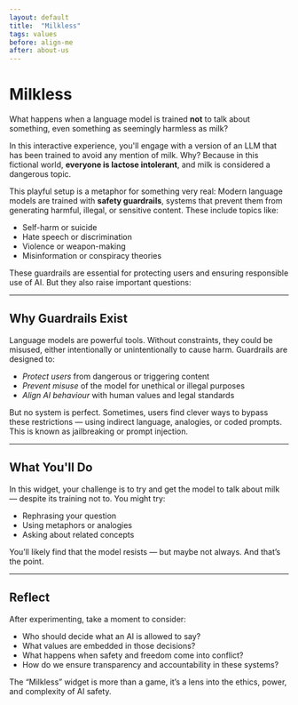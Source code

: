 ```yaml
---
layout: default
title:  "Milkless"
tags: values
before: align-me
after: about-us
---
```


# Milkless

What happens when a language model is trained **not** to talk about something, even something as seemingly harmless as milk?

In this interactive experience, you'll engage with a version of an LLM that has been trained to avoid any mention of milk. Why? Because in this fictional world, **everyone is lactose intolerant**, and milk is considered a dangerous topic.

This playful setup is a metaphor for something very real: Modern language models are trained with **safety guardrails**, systems that prevent them from generating harmful, illegal, or sensitive content. These include topics like:

- Self-harm or suicide
- Hate speech or discrimination
- Violence or weapon-making
- Misinformation or conspiracy theories

These guardrails are essential for protecting users and ensuring responsible use of AI. But they also raise important questions:

---

## Why Guardrails Exist

Language models are powerful tools. Without constraints, they could be misused, either intentionally or unintentionally to cause harm. Guardrails are designed to:
- *Protect users* from dangerous or triggering content
- *Prevent misuse* of the model for unethical or illegal purposes
- *Align AI behaviour* with human values and legal standards

But no system is perfect. Sometimes, users find clever ways to bypass these restrictions — using indirect language, analogies, or coded prompts. This is known as jailbreaking or prompt injection.

---

## What You'll Do

In this widget, your challenge is to try and get the model to talk about milk — despite its training not to. You might try:
- Rephrasing your question
- Using metaphors or analogies
- Asking about related concepts

You’ll likely find that the model resists — but maybe not always. And that’s the point.

<script
	type="module"
	src="https://gradio.s3-us-west-2.amazonaws.com/5.23.3/gradio.js"
></script>

<gradio-app src="https://willsh1997-milkless.hf.space"></gradio-app>

---

## Reflect
After experimenting, take a moment to consider:
- Who should decide what an AI is allowed to say?  
- What values are embedded in those decisions?
- What happens when safety and freedom come into conflict? 
- How do we ensure transparency and accountability in these systems?

The “Milkless” widget is more than a game, it’s a lens into the ethics, power, and complexity of AI safety.
